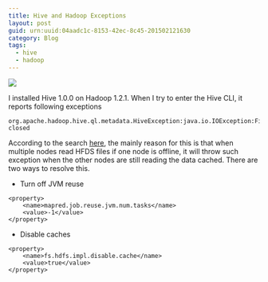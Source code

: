 ```yaml
---
title: Hive and Hadoop Exceptions 
layout: post
guid: urn:uuid:04aadc1c-8153-42ec-8c45-201502121630
category: Blog
tags:
  - hive
  - hadoop
---
```

![](/images/exceptions.png)

I installed Hive 1.0.0 on Hadoop 1.2.1. When I try to enter the Hive CLI, it reports following exceptions

```
org.apache.hadoop.hive.ql.metadata.HiveException:java.io.IOException:Filesystem closed
```

According to the search [here](http://mail-archives.apache.org/mod_mbox/hadoop-common-user/201207.mbox/%3CCAL=yAAE1mM-JRb=eJGkAtxWQ7AJ3e7WJCT9BhgWq7XDTNxrwfw@mail.gmail.com%3E), the mainly reason for this is that when multiple nodes read HFDS files if one node is offline, it will throw such exception when the other nodes are still reading the data cached. There are two ways to resolve this.

* Turn off JVM reuse

```
<property>
    <name>mapred.job.reuse.jvm.num.tasks</name>
    <value>-1</value>
</property>
```

* Disable caches

```
<property>
    <name>fs.hdfs.impl.disable.cache</name>
    <value>true</value>
</property>
```